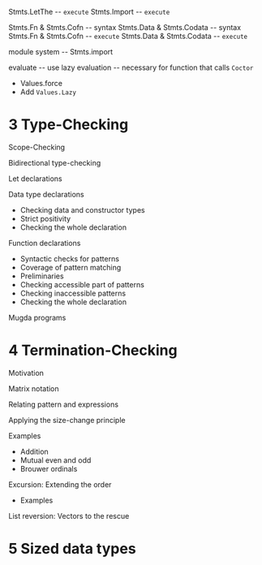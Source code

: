 Stmts.LetThe -- `execute`
Stmts.Import -- `execute`

Stmts.Fn & Stmts.Cofn -- syntax
Stmts.Data & Stmts.Codata -- syntax
Stmts.Fn & Stmts.Cofn -- `execute`
Stmts.Data & Stmts.Codata -- `execute`

module system -- Stmts.import

evaluate -- use lazy evaluation -- necessary for function that calls `Coctor`

- Values.force
- Add `Values.Lazy`

# 3 Type-Checking

Scope-Checking

Bidirectional type-checking

Let declarations

Data type declarations

- Checking data and constructor types
- Strict positivity
- Checking the whole declaration

Function declarations

- Syntactic checks for patterns
- Coverage of pattern matching
- Preliminaries
- Checking accessible part of patterns
- Checking inaccessible patterns
- Checking the whole declaration

Mugda programs

# 4 Termination-Checking

Motivation

Matrix notation

Relating pattern and expressions

Applying the size-change principle

Examples

- Addition
- Mutual even and odd
- Brouwer ordinals

Excursion: Extending the order

- Examples

List reversion: Vectors to the rescue

# 5 Sized data types
